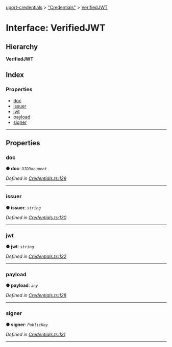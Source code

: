 [uport-credentials](../README.md) > ["Credentials"](../modules/_credentials_.md) > [VerifiedJWT](../interfaces/_credentials_.verifiedjwt.md)

# Interface: VerifiedJWT

## Hierarchy

**VerifiedJWT**

## Index

### Properties

* [doc](_credentials_.verifiedjwt.md#doc)
* [issuer](_credentials_.verifiedjwt.md#issuer)
* [jwt](_credentials_.verifiedjwt.md#jwt)
* [payload](_credentials_.verifiedjwt.md#payload)
* [signer](_credentials_.verifiedjwt.md#signer)

---

## Properties

<a id="doc"></a>

###  doc

**● doc**: *`DIDDocument`*

*Defined in [Credentials.ts:129](https://github.com/uport-project/uport-credentials/blob/25b41e5/src/Credentials.ts#L129)*

___
<a id="issuer"></a>

###  issuer

**● issuer**: *`string`*

*Defined in [Credentials.ts:130](https://github.com/uport-project/uport-credentials/blob/25b41e5/src/Credentials.ts#L130)*

___
<a id="jwt"></a>

###  jwt

**● jwt**: *`string`*

*Defined in [Credentials.ts:132](https://github.com/uport-project/uport-credentials/blob/25b41e5/src/Credentials.ts#L132)*

___
<a id="payload"></a>

###  payload

**● payload**: *`any`*

*Defined in [Credentials.ts:128](https://github.com/uport-project/uport-credentials/blob/25b41e5/src/Credentials.ts#L128)*

___
<a id="signer"></a>

###  signer

**● signer**: *`PublicKey`*

*Defined in [Credentials.ts:131](https://github.com/uport-project/uport-credentials/blob/25b41e5/src/Credentials.ts#L131)*

___

